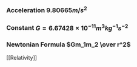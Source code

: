### Acceleration $9.80665m/s^2$
### Constant $G=6.67428\times10^{-11}m^3kg^{-1}s^{-2}$
### Newtonian Formula $Gm_1m_2 \over r^2$
[[Relativity]]
